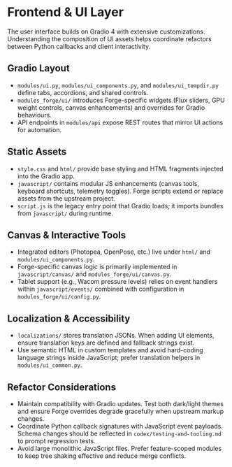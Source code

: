 # Frontend & UI Layer

The user interface builds on Gradio 4 with extensive customizations. Understanding the composition of UI assets helps coordinate refactors between Python callbacks and client interactivity.

## Gradio Layout
- `modules/ui.py`, `modules/ui_components.py`, and `modules/ui_tempdir.py` define tabs, accordions, and shared controls.
- `modules_forge/ui/` introduces Forge-specific widgets (Flux sliders, GPU weight controls, canvas enhancements) and overrides for Gradio behaviours.
- API endpoints in `modules/api` expose REST routes that mirror UI actions for automation.

## Static Assets
- `style.css` and `html/` provide base styling and HTML fragments injected into the Gradio app.
- `javascript/` contains modular JS enhancements (canvas tools, keyboard shortcuts, telemetry toggles). Forge scripts extend or replace assets from the upstream project.
- `script.js` is the legacy entry point that Gradio loads; it imports bundles from `javascript/` during runtime.

## Canvas & Interactive Tools
- Integrated editors (Photopea, OpenPose, etc.) live under `html/` and `modules/ui_components.py`.
- Forge-specific canvas logic is primarily implemented in `javascript/canvas/` and `modules_forge/ui/canvas.py`.
- Tablet support (e.g., Wacom pressure levels) relies on event handlers within `javascript/events/` combined with configuration in `modules_forge/ui/config.py`.

## Localization & Accessibility
- `localizations/` stores translation JSONs. When adding UI elements, ensure translation keys are defined and fallback strings exist.
- Use semantic HTML in custom templates and avoid hard-coding language strings inside JavaScript; prefer translation helpers in `modules/ui_common.py`.

## Refactor Considerations
- Maintain compatibility with Gradio updates. Test both dark/light themes and ensure Forge overrides degrade gracefully when upstream markup changes.
- Coordinate Python callback signatures with JavaScript event payloads. Schema changes should be reflected in `codex/testing-and-tooling.md` to prompt regression tests.
- Avoid large monolithic JavaScript files. Prefer feature-scoped modules to keep tree shaking effective and reduce merge conflicts.

